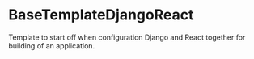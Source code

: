 # BaseTemplateDjangoReact
Template to start off when configuration Django and React together for building of an application.
